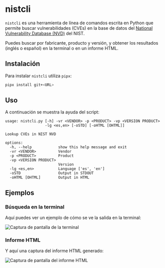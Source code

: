 # nistcli

`nistcli` es una herramienta de línea de comandos escrita en Python que permite buscar vulnerabilidades (CVEs) en la base de datos del [National Vulnerability Database (NVD)](https://nvd.nist.gov/) del NIST.

Puedes buscar por fabricante, producto y versión, y obtener los resultados (inglés o español) en la terminal o en un informe HTML.

## Instalación

Para instalar `nistcli` utiliza `pipx`:

```bash
pipx install git+<URL>
```

## Uso

A continuación se muestra la ayuda del script:

```
usage: nistcli.py [-h] -vr <VENDOR> -p <PRODUCT> -vp <VERSION PRODUCT>
                  -lg <es,en> [-oSTD] [-oHTML [OHTML]]

Lookup CVEs in NIST NVD

options:
  -h, --help            show this help message and exit
  -vr <VENDOR>          Vendor
  -p <PRODUCT>          Product
  -vp <VERSION PRODUCT>
                        Version
  -lg <es,en>           Language ['es', 'en']
  -oSTD                 Output in STDOUT
  -oHTML [OHTML]        Output in HTML
```

## Ejemplos

### Búsqueda en la terminal

Aquí puedes ver un ejemplo de cómo se ve la salida en la terminal:

![Captura de pantalla de la terminal](URL)

### Informe HTML

Y aquí una captura del informe HTML generado:

![Captura de pantalla del informe HTML](URL)
